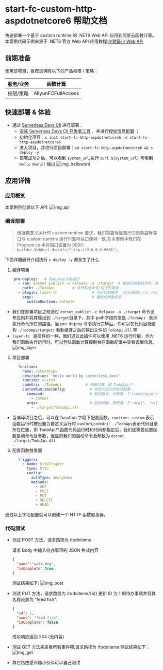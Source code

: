 # start-fc-custom-http-aspdotnetcore6 帮助文档

快速部署一个基于 custom runtime 的 .NET6 Web API 应用到阿里云函数计算。本案例代码示例来源于 .NET6 官方 Web API 应用教程:[创建最小 Web API](https://docs.microsoft.com/zh-cn/aspnet/core/tutorials/min-web-api?view=aspnetcore-6.0&tabs=visual-studio#add-the-api-code)

## 前期准备
使用该项目，推荐您拥有以下的产品权限 / 策略：

| 服务/业务 | 函数计算 |     
| --- |  --- |   
| 权限/策略 | AliyunFCFullAccess |  


## 快速部署 & 体验

- 通过 [Serverless Devs Cli](https://www.serverless-devs.com/serverless-devs/install) 进行部署：
  - [安装 Serverless Devs Cli 开发者工具](https://www.serverless-devs.com/serverless-devs/install) ，并进行[授权信息配置](https://www.serverless-devs.com/fc/config) ；
  - 初始化项目：`s init start-fc-http-aspdotnetcore6 -d start-fc-http-aspdotnetcore6`   
  - 进入项目，并进行项目部署：`cd start-fc-http-aspdotnetcore6 && s deploy -y`
  - 部署成功之后，可以看到 `system_url`,执行 `curl ${system_url}` 可看到 `Hello World!` 输出
  ![img_helloword](https://img.alicdn.com/imgextra/i2/O1CN01zsjVIZ295NdP5Qk45_!!6000000008016-2-tps-761-234.png)

## 应用详情

### 应用概览

本案例将创建以下 API:
![img_api](https://img.alicdn.com/imgextra/i4/O1CN01oCM0lE23UfoUOfO4J_!!6000000007259-2-tps-1744-642.png)

### 编译部署
> 根据自定义运行时 custom runtime 要求，我们需要保证自己的服务监听端口与 custom runtime 运行时监听端口保持一致,在本案例中我们在 Program.cs 中将端口设置为 9000: `builder.WebHost.UseUrls("http://0.0.0.0:9000"); `

下面详细展开介绍执行 `s deploy -y` 都发生了什么
1. 编译项目
  ```yaml
      pre-deploy:   # 在deploy之前运行
        - run: dotnet publish -c Release -o ./target  # 要执行的系统命令，类似于一种钩子的形式
          path: ./TodoApi        # 执行系统命令/钩子的路径
        - plugin: layer-fc                # 与运行的插件 （可以通过s cli registry search --type Plugin 获取组件列表）
          args:                           # 插件的参数信息
            customRuntime: dotnet6
  ```
- 我们在部署项目之前通过 `dotnet publish -c Release -o ./target` 命令发布应用并将其输出到 `./target`目录下，其中 path字段的值是`./TodoApi ` 表示执行命令所在的路径。当 pre-deploy 命令执行完毕后，你可以在代码目录结构 `./TodoApi/target/` 看到编译之后的输出文件如 `TodoApi.dll` 等
- `layer-fc ` 是插件的一种，我们通过此插件可以使用 .NET6 运行时层，作为我们函数执行运行时。可以登陆函数计算控制台在函数配置中查看该层信息。
![img_layer](https://img.alicdn.com/imgextra/i4/O1CN01NwHOnN1wxLIRnEG40_!!6000000006374-2-tps-3514-366.png)

2. 项目部署
```yaml
      function:
        name: dotnet6api
        description: "hello world by serverless devs"
        runtime: custom
        codeUri: ./TodoApi           # 代码位置，即 TodoApi/*
        customRuntimeConfig:           # 自定义运行时启动配置
          command:                     # 启动指令，示例值: ["/code/myserver"]
            - dotnet
          args:                        # 启动参数，示例值: ["-arg1", "value1"]
            - ./target/TodoApi.dll
```
- 当编译项目之后，可以在 function 字段下配置函数，`runtime: custom` 表示函数运行时被设置为自定义运行时 custom,`codeUri: ./TodoApi`表示代码目录所在位置，即 TodoApi/*,函数代码运行时和代码都指定后，我们还需要设置函数启动命令及参数，很显然我们的启动命令及参数为 `dotnet ./target/TodoApi.dll`
3. 配置函数触发器
```yaml
      triggers:
        - name: httpTrigger
          type: http
          config:
            authType: anonymous
            methods:
              - GET
              - POST
              - PUT
              - DELETE
              - HEAD
```
  通过以上字段配置就可以创建一个 HTTP 函数触发器。

### 代码测试
- 测试 POST 方法，请求路径为 /todoitems

  请求 Body 中输入待办事项的 JSON 格式内容
  ```JSON
  {
    "name":"walk dog",
    "isComplete":true
  }
  ```
  测试结果如下:
  ![img_post](https://img.alicdn.com/imgextra/i2/O1CN0103Ct2Z23tPCYWZ1SP_!!6000000007313-2-tps-3454-1972.png)
- 测试 PUT 方法，请求路径为 /todoitems/{id}
更新 ID 为 1 的待办事项并将其名称设置为 "feed fish":
  ```JSON
  {
    "id": 1,
    "name": "feed fish",
    "isComplete": false
  }
  ```
  成功响应返回 204 (无内容)
- 测试 GET 方法来查看所有事件项,请求路径为 /todoitems
  测试结果如下：
  ![img_get](https://img.alicdn.com/imgextra/i2/O1CN01W0zzWy1GEiqYvU9Ft_!!6000000000591-2-tps-3456-1578.png)
- 其它路由感兴趣小伙伴可以自己测试